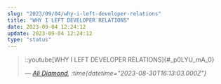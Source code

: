 ```yaml
---
slug: "2023/09/04/why-i-left-developer-relations"
title: "WHY I LEFT DEVELOPER RELATIONS"
date: 2023-09-04 12:24:12
update: 2023-09-04 12:24:12
type: "status"
---
```


> ::youtube[WHY I LEFT DEVELOPER RELATIONS]{#_p0LYU_mA_0}
>
> <cite>&mdash; [Ali Diamond](https://www.youtube.com/watch?v=_p0LYU_mA_0), :time{datetime="2023-08-30T16:13:03.000Z"}</cite>
